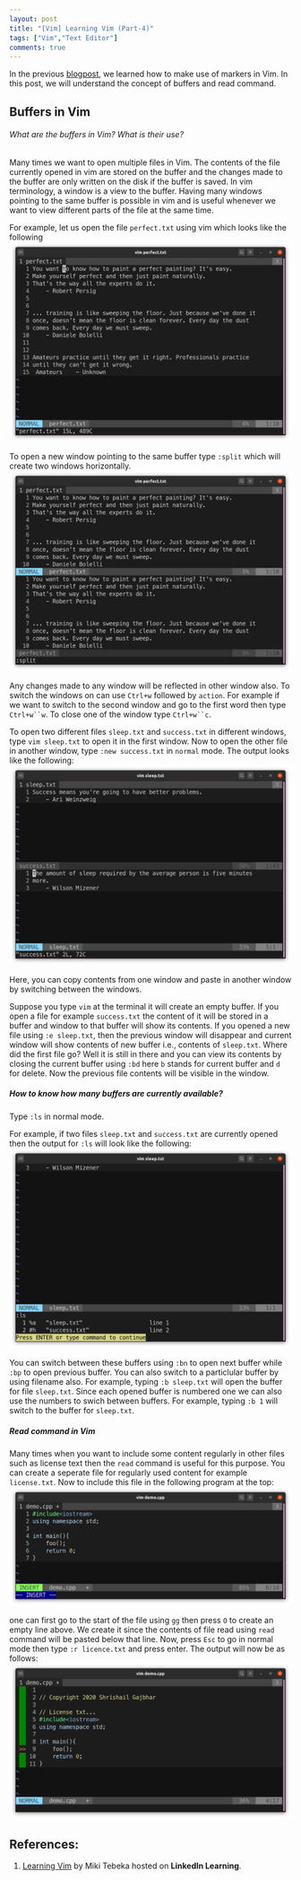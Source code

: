 ```yaml
---
layout: post
title: "[Vim] Learning Vim (Part-4)"
tags: ["Vim","Text Editor"]
comments: true
---
```

In the previous [blogpost](https://shrishailsgajbhar.github.io/post/Vim-Learning-Vim-Part-3), we learned how to make use of markers in Vim. In this post, we will understand the concept of buffers and read command.

## Buffers in Vim

###### What are the buffers in Vim? What is their use?
Many times we want to open multiple files in Vim. The contents of the file currently opened in vim are stored on the buffer and the changes made to the buffer are only written on the disk if the buffer is saved. In vim terminology, a window is a view to the buffer. Having many windows  pointing to the same buffer is possible in vim and is useful whenever we want to view different parts of the file at the same time.

For example, let us open the file `perfect.txt` using vim which looks like the following
![](/assets/images/20201201/pic1.png)

To open a new window pointing to the same buffer type `:split` which will create two windows horizontally. 
![](/assets/images/20201201/pic2.png)

Any changes made to any window will be reflected in other window also. To switch the windows on can use `Ctrl+w` followed by `action`. For example if we want to switch to the second window and go to the first word then type `Ctrl+w``w`. To close one of the window type `Ctrl+w``c`.

To open two different files `sleep.txt` and `success.txt` in different windows, type `vim sleep.txt` to open it in the first window. Now to open the other file in another window, type `:new success.txt` in `normal` mode. The output looks like the following:
![](/assets/images/20201201/pic3.png)

Here, you can copy contents from one window and paste in another window by switching between the windows.

Suppose you type `vim` at the terminal it will create an empty buffer. If you open a file for example `success.txt` the content of it will be stored in a buffer and window to that buffer will show its contents. If you opened a new file using `:e sleep.txt`, then the previous window will disappear and current window will show contents of new buffer i.e., contents of `sleep.txt`. Where did the first file go? Well it is still in there and you can view its contents by closing the current buffer using `:bd` here `b` stands for current buffer and `d` for delete. Now the previous file contents will be visible in the window.

##### How to know how many buffers are currently available?
Type `:ls` in normal mode.

For example, if two files `sleep.txt` and `success.txt` are currently opened then the output for `:ls` will look like the following:
![](/assets/images/20201201/pic4.png)

You can switch between these buffers using `:bn` to open next buffer while `:bp` to open previous buffer. You can also switch to a particlular buffer by using filename also. For example, typing `:b sleep.txt` will open the buffer for file `sleep.txt`. Since each opened buffer is numbered one we can also use the numbers to swich between buffers. For example, typing `:b 1` will switch to the buffer for `sleep.txt`.

##### Read command in Vim
Many times when you want to include some content regularly in other files such as license text then the `read` command is useful for this purpose. You can create a seperate file for regularly used content for example `license.txt`. Now to include this file in the following program at the top:
![](/assets/images/20201201/pic5.png)

one can first go to the start of the file using `gg` then press `O` to create an empty line above. We create it since the contents of file read using `read` command will be pasted below that line. Now, press `Esc` to go in normal mode then type `:r licence.txt` and press enter. The output will now be as follows:
![](/assets/images/20201201/pic6.png)

 

## References:

1. [Learning Vim](https://www.linkedin.com/learning/learning-vim) by Miki Tebeka hosted on **LinkedIn Learning**.
